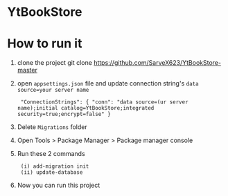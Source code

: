 # YtBookStore

# How to run it
1. clone the project
   git clone https://github.com/SarveX623/YtBookStore-master
2. open `appsettings.json` file and update connection string's `data source=your server name`
   
   ``` "ConnectionStrings": { "conn": "data source=(ur server name);initial catalog=YtBookStore;integrated security=true;encrypt=false" }```
4. Delete `Migrations` folder
5. Open Tools > Package Manager > Package manager console
6. Run these 2 commands
    ```
     (i) add-migration init
     (ii) update-database
     ````
7. Now you can run this project
   
